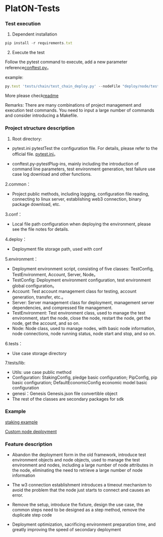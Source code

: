 # PlatON-Tests

### Test execution

1. Dependent installation 

```js
pip install -r requirements.txt
```

2. Execute the test

Follow the pytest command to execute, add a new parameter reference[conftest.py](../conftest.py)。

example: 

```js
py.test 'tests/chain/test_chain_deploy.py' --nodeFile "deploy/node/test_chaininfo.yml" --accountFile "deploy/accounts.yml"
```

More please check[readme](../README.md)

Remarks:
There are many combinations of project management and execution test commands. 
You need to input a large number of commands and consider introducing a Makefile.

### Project structure description

1. Root directory:

+ pytest.ini pytestTest the configuration file. For details, please refer to the official file.
[pytest.ini](https://docs.pytest.org/en/latest/reference.html#configuration-options)。

+ conftest.py-pytestPlug-ins, mainly including the introduction of command line parameters, 
test environment generation, test failure use case log download and other functions.

2.common：

+ Project public methods, including logging, configuration file reading, connecting to linux server, 
establishing web3 connection, binary package download, etc.

3.conf：

+ Local file path configuration when deploying the environment, please see the file notes for details.

4.deploy：

+ Deployment file storage path, used with conf

5.environment：

+ Deployment environment script, consisting of five classes: TestConfig, TestEnvironment, Account, Server, Node。
+ TestConfig: Deployment environment configuration, test environment global configuration。
+ Account: Test account management class for testing, account generation, transfer, etc.。
+ Server: Server management class for deployment, management server dependencies, and compressed file management.
+ TestEnvironment: Test environment class, used to manage the test environment, start the node, close the node, restart the node, get the node, get the account, and so on.
+ Node: Node class, used to manage nodes, with basic node information, node connections, node running status, node start and stop, and so on.

6.tests：

+ Use case storage directory

7.tests/lib:

+ Utils: use case public method
+ Configuration: StakingConfig, pledge basic configuration; PipConfig, pip basic configuration; DefaultEconomicConfig economic model basic configuration
+ genesi：Genesis Genesis.json file convertible object
+ The rest of the classes are secondary packages for sdk


### Example

[staking example](../tests/example/test_staking.py)

[Custom node deployment](../tests/example/test_customize_deploy.py)

### Feature description

+ Abandon the deployment form in the old framework, introduce test environment objects and node objects, used to manage the test environment and nodes, including a large number of node attributes in the node, eliminating the need to retrieve a large number of node information

+ The w3 connection establishment introduces a timeout mechanism to avoid the problem that the node just starts to connect and causes an error.

+ Remove the setup, introduce the fixture, design the use case, the common steps need to be designed as a step method, remove the duplicate step code

+ Deployment optimization, sacrificing environment preparation time, and greatly improving the speed of secondary deployment